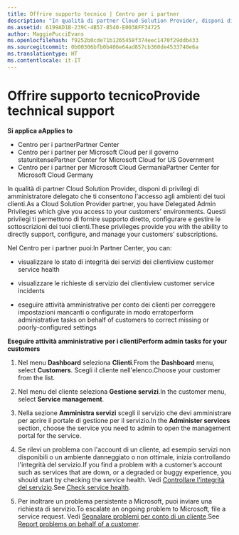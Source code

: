 ```yaml
---
title: Offrire supporto tecnico | Centro per i partner
description: "In qualità di partner Cloud Solution Provider, disponi di privilegi di amministratore delegato che ti consentono l&quot;accesso agli ambienti dei tuoi clienti."
ms.assetid: 6199AD1B-239C-4B57-8540-E0038FF34725
author: MaggiePucciEvans
ms.openlocfilehash: f9252b0cde71b1265458f374eec1470f29ddb433
ms.sourcegitcommit: 0b00306bfb0b406e64ad857cb360de4533740e6a
ms.translationtype: HT
ms.contentlocale: it-IT
---
```

# <a name="provide-technical-support"></a><span data-ttu-id="21ef8-103">Offrire supporto tecnico</span><span class="sxs-lookup"><span data-stu-id="21ef8-103">Provide technical support</span></span>

**<span data-ttu-id="21ef8-104">Si applica a</span><span class="sxs-lookup"><span data-stu-id="21ef8-104">Applies to</span></span>**

-  <span data-ttu-id="21ef8-105">Centro per i partner</span><span class="sxs-lookup"><span data-stu-id="21ef8-105">Partner Center</span></span>
-  <span data-ttu-id="21ef8-106">Centro per i partner per Microsoft Cloud per il governo statunitense</span><span class="sxs-lookup"><span data-stu-id="21ef8-106">Partner Center for Microsoft Cloud for US Government</span></span>
-  <span data-ttu-id="21ef8-107">Centro per i partner per Microsoft Cloud Germania</span><span class="sxs-lookup"><span data-stu-id="21ef8-107">Partner Center for Microsoft Cloud Germany</span></span>

<span data-ttu-id="21ef8-108">In qualità di partner Cloud Solution Provider, disponi di privilegi di amministratore delegato che ti consentono l'accesso agli ambienti dei tuoi clienti.</span><span class="sxs-lookup"><span data-stu-id="21ef8-108">As a Cloud Solution Provider partner, you have Delegated Admin Privileges which give you access to your customers' environments.</span></span> <span data-ttu-id="21ef8-109">Questi privilegi ti permettono di fornire supporto diretto, configurare e gestire le sottoscrizioni dei tuoi clienti.</span><span class="sxs-lookup"><span data-stu-id="21ef8-109">These privileges provide you with the ability to directly support, configure, and manage your customers’ subscriptions.</span></span>

<span data-ttu-id="21ef8-110">Nel Centro per i partner puoi:</span><span class="sxs-lookup"><span data-stu-id="21ef8-110">In Partner Center, you can:</span></span>

-   <span data-ttu-id="21ef8-111">visualizzare lo stato di integrità dei servizi dei clienti</span><span class="sxs-lookup"><span data-stu-id="21ef8-111">view customer service health</span></span>

-   <span data-ttu-id="21ef8-112">visualizzare le richieste di servizio dei clienti</span><span class="sxs-lookup"><span data-stu-id="21ef8-112">view customer service incidents</span></span>

-   <span data-ttu-id="21ef8-113">eseguire attività amministrative per conto dei clienti per correggere impostazioni mancanti o configurate in modo errato</span><span class="sxs-lookup"><span data-stu-id="21ef8-113">perform administrative tasks on behalf of customers to correct missing or poorly-configured settings</span></span>

**<span data-ttu-id="21ef8-114">Eseguire attività amministrative per i clienti</span><span class="sxs-lookup"><span data-stu-id="21ef8-114">Perform admin tasks for your customers</span></span>**

1.  <span data-ttu-id="21ef8-115">Nel menu **Dashboard** seleziona **Clienti**.</span><span class="sxs-lookup"><span data-stu-id="21ef8-115">From the **Dashboard** menu, select **Customers**.</span></span> <span data-ttu-id="21ef8-116">Scegli il cliente nell'elenco.</span><span class="sxs-lookup"><span data-stu-id="21ef8-116">Choose your customer from the list.</span></span>

2.  <span data-ttu-id="21ef8-117">Nel menu del cliente seleziona **Gestione servizi**.</span><span class="sxs-lookup"><span data-stu-id="21ef8-117">In the customer menu, select **Service management**.</span></span>

3.  <span data-ttu-id="21ef8-118">Nella sezione **Amministra servizi** scegli il servizio che devi amministrare per aprire il portale di gestione per il servizio.</span><span class="sxs-lookup"><span data-stu-id="21ef8-118">In the **Administer services** section, choose the service you need to admin to open the management portal for the service.</span></span>

4.  <span data-ttu-id="21ef8-119">Se rilevi un problema con l'account di un cliente, ad esempio servizi non disponibili o un ambiente danneggiato o non ottimale, inizia controllando l'integrità del servizio.</span><span class="sxs-lookup"><span data-stu-id="21ef8-119">If you find a problem with a customer’s account such as services that are down, or a degraded or buggy experience, you should start by checking the service health.</span></span> <span data-ttu-id="21ef8-120">Vedi [Controllare l'integrità del servizio](check-service-health.md).</span><span class="sxs-lookup"><span data-stu-id="21ef8-120">See [Check service health](check-service-health.md).</span></span>

5.  <span data-ttu-id="21ef8-121">Per inoltrare un problema persistente a Microsoft, puoi inviare una richiesta di servizio.</span><span class="sxs-lookup"><span data-stu-id="21ef8-121">To escalate an ongoing problem to Microsoft, file a service request.</span></span> <span data-ttu-id="21ef8-122">Vedi [Segnalare problemi per conto di un cliente](report-problems-on-behalf-of-a-customer.md).</span><span class="sxs-lookup"><span data-stu-id="21ef8-122">See [Report problems on behalf of a customer](report-problems-on-behalf-of-a-customer.md).</span></span>

 

 



